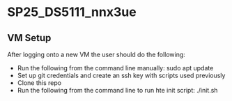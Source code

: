 # SP25_DS5111_nnx3ue

## VM Setup
After logging onto a new VM the user should do the following:
- Run the following from the command line manually: sudo apt update
- Set up git credentials and create an ssh key with scripts used previously
- Clone this repo
- Run the following from the command line to run hte init script: ./init.sh

